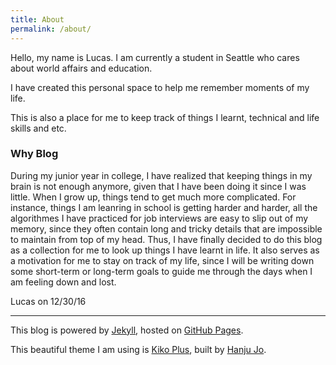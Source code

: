 ```yaml
---
title: About
permalink: /about/
---
```


Hello, my name is Lucas. I am currently a student in Seattle who cares about world affairs and education.

I have created this personal space to help me remember moments of my life.

This is also a place for me to keep track of things I learnt, technical and life skills and etc.

### Why Blog

During my junior year in college, I have realized that keeping things in my brain is not enough anymore,
given that I have been doing it since I was little. When I grow up, things tend to get much more complicated. For instance,
things I am leanring in school is getting harder and harder, all the algorithmes I have practiced for job interviews are 
easy to slip out of my memory, since they often contain long and tricky details that are impossible to maintain from top
of my head. Thus, I have finally decided to do this blog as a collection for me to look up things I have learnt in life.
It also serves as a motivation for me to stay on track of my life, since I will be writing down some short-term or long-term goals
to guide me through the days when I am feeling down and lost.

Lucas on 12/30/16

---

This blog is powered by [Jekyll](http://jekyllrb.com/), hosted on [GitHub Pages](https://pages.github.com/).

This beautiful theme I am using is [Kiko Plus](https://github.com/AWEEKJ/Kiko-plus), built by [Hanju Jo](https://github.com/AWEEKJ).




